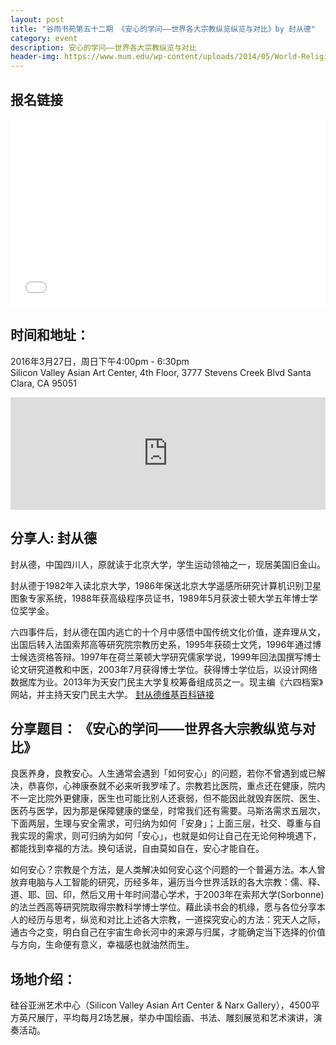 ```yaml
---
layout: post
title: "谷雨书苑第五十二期 《安心的学问——世界各大宗教纵览纵览与对比》by 封从德"
category: event
description: 安心的学问——世界各大宗教纵览与对比
header-img: https://www.mum.edu/wp-content/uploads/2014/05/World-Religions04296.jpg
---
```


## 报名链接
<div style="width:100%; text-align:left;" ><iframe  src="//eventbrite.com/tickets-external?eid=23873186343&ref=etckt" frameborder="0" height="300" width="100%" vspace="0" hspace="0" marginheight="5" marginwidth="5" scrolling="auto" allowtransparency="true"></iframe></div>

## 时间和地址：

2016年3月27日，周日下午4:00pm - 6:30pm  
Silicon Valley Asian Art Center, 4th Floor, 3777 Stevens Creek Blvd Santa Clara, CA 95051

<iframe width="100%" height="180" frameborder="0" style="border:0"
src="https://www.google.com/maps/embed/v1/place?q=3777%20Stevens%20Creek%20Blvd%20Santa%20Clara%2C%20CA%2095054&key=AIzaSyBU8Fpde0IWAvSPYuvrpcjOHm_8scuCusk" allowfullscreen></iframe>

## 分享人: 封从德
封从德，中国四川人，原就读于北京大学，学生运动领袖之一，现居美国旧金山。

封从德于1982年入读北京大学，1986年保送北京大学遥感所研究计算机识别卫星图象专家系统，1988年获高级程序员证书，1989年5月获波士顿大学五年博士学位奖学金。 

六四事件后，封从德在国内逃亡的十个月中感悟中国传统文化价值，遂弃理从文，出国后转入法国索邦高等研究院宗教历史系，1995年获硕士文凭，1996年通过博士候选资格答辩。1997年在荷兰莱顿大学研究儒家学说，1999年回法国撰写博士论文研究道教和中医，2003年7月获得博士学位。获得博士学位后，以设计网络数据库为业。2013年为天安门民主大学复校筹备组成员之一。现主编《六四档案》网站，并主持天安门民主大学。
[封从德维基百科链接](https://zh.wikipedia.org/wiki/%E5%B0%81%E4%BB%8E%E5%BE%B7) 

## 分享题目： 《安心的学问——世界各大宗教纵览与对比》 

良医养身，良教安心。人生通常会遇到「如何安心」的问题，若你不曾遇到或已解决，恭喜你，心神康泰就不必来听我罗嗦了。宗教若比医院，重点还在健康，院内不一定比院外更健康，医生也可能比别人还衰弱，但不能因此就毁弃医院、医生、医药与医学，因为那是保障健康的堡垒，时常我们还有需要。马斯洛需求五层次，下面两层，生理与安全需求，可归纳为如何「安身」；上面三层，社交、尊重与自我实现的需求，则可归纳为如何「安心」，也就是如何让自己在无论何种境遇下，都能找到幸福的方法。换句话说，自由莫如自在，安心才能自在。

如何安心？宗教是个方法，是人类解决如何安心这个问题的一个普遍方法。本人曾放弃电脑与人工智能的研究，历经多年，遍历当今世界活跃的各大宗教：儒、释、道、耶、回、印，然后又用十年时间潜心学术，于2003年在索邦大学(Sorbonne)的法兰西高等研究院取得宗教科学博士学位。藉此读书会的机缘，愿与各位分享本人的经历与思考，纵览和对比上述各大宗教，一道探究安心的方法：究天人之际，通古今之变，明白自己在宇宙生命长河中的来源与归属，才能确定当下选择的价值与方向，生命便有意义，幸福感也就油然而生。

## 场地介绍：
硅谷亚洲艺术中心（Silicon Valley Asian Art Center & Narx Gallery），4500平方英尺展厅，平均每月2场艺展，举办中国绘画、书法、雕刻展览和艺术演讲，演奏活动。
